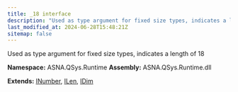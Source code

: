 ```yaml
---
title: _18 interface
description: "Used as type argument for fixed size types, indicates a length of 18  "
last_modified_at: 2024-06-28T15:48:21Z
sitemap: false
---
```


Used as type argument for fixed size types, indicates a length of 18 

**Namespace:** ASNA.QSys.Runtime
**Assembly:** ASNA.QSys.Runtime.dll

**Extends:** [INumber](/reference/runtime/qsys-runtime/i-number.html), [ILen](/reference/runtime/qsys-runtime/i-len.html), [IDim](/reference/runtime/qsys-runtime/i-dim.html)
<br>
<br>
